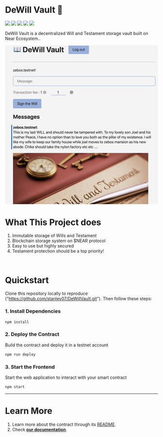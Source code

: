# DeWill Vault 📖 
[![](https://img.shields.io/badge/⋈%20Examples-Basics-green)](https://docs.near.org/tutorials/welcome)
[![](https://img.shields.io/badge/Gitpod-Ready-orange)](https://gitpod.io/#/https://github.com/near-examples/guest-book-js)
[![](https://img.shields.io/badge/Contract-js-yellow)](https://docs.near.org/develop/contracts/anatomy)
[![](https://img.shields.io/badge/Frontend-React-blue)](https://docs.near.org/develop/integrate/frontend)
[![](https://img.shields.io/badge/Testing-passing-green)](https://docs.near.org/develop/integrate/frontend)


DeWill Vault is a decentralized Will and Testament storage vault built on Near Ecosystem..

![](./images/DeWill.png)


# What This Project does

1. Immutable storage of Wills and Testament
2. Blockchain storage system on $NEAR protocol
3. Easy to use but highly secured
4. Testament protection should be a top priority!

<br />

# Quickstart

Clone this repository locally to reproduce ("https://github.com/stanley07/DeWillVault.git"). Then follow these steps:

### 1. Install Dependencies
```bash
npm install
```


### 2. Deploy the Contract
Build the contract and deploy it in a testnet account
```bash
npm run deploy
```

### 3. Start the Frontend
Start the web application to interact with your smart contract 
```bash
npm start
```

---

# Learn More
1. Learn more about the contract through its [README](./contract/README.md).
2. Check [**our documentation**](https://docs.near.org/develop/welcome).